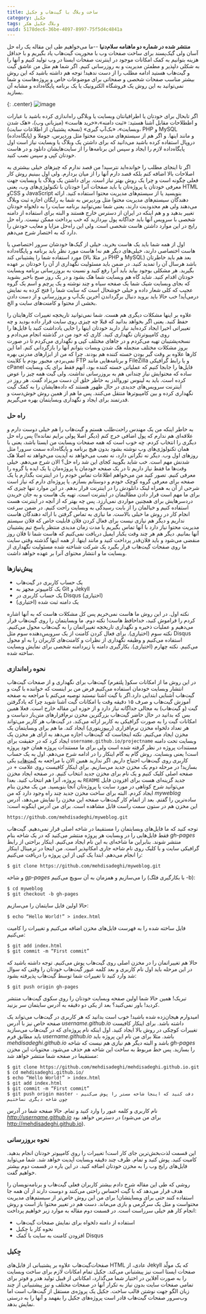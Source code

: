 ```yaml
---
title: ساخت وبلاگ با گیت‌هاب و جکیل
category: جکیل
tags: وبلاگ جکیل هکر
uuid: 5178dec6-36be-4097-8997-75f5d4c4841a
---
```


**منتشر شده در شماره دو ماهنامه سلام‌دنیا** --ما می‌خواهیم طی این مقاله یک راه حل آسان ولی گیک‌پسند برای ساخت صفحات وب با محوریت گیت‌هاب یاد بگیریم و با حداقل هزینه بتوانیم به کمک امکانات موجود در اینترنت صفحات ایستا در وب تولید کنیم و آنها را به شکلی دلپذیر و مطمئن مدیریت و به روزرسانی کنیم. اگر شما هم مثل من عاشق گیت و گیت‌هاب هستید ادامه مطلب را از دست ندهید!  توجه هم داشته باشید که این روش بیشتر مناسب صفحات شخصی و صفحاتی برای موضوعات خاص و پروژه‌هاست و شما نمی‌توانید به این روش یک فروشگاه الکترونیک یا یک برنامه پایگاه‌داده و مشابه آن بسازید.

{: .center}
![image](https://jekyllrb.com/img/logo-2x.png "Jekyll")

اگر تابحال برای خودتان یا اطرافیانتان وبسایت یا وبلاگی راه‌اندازی کرده باشید با عبارات و اططلاحات مقابل آشنا هستید: «ثبت دامنه»،«خرید هاست» (میزبانی وب)، «هک شدن وبسایت»، «بک‌آپ گیری» (نسخه پشتیبان از اطلاعات سایت)، PHP و MySQL (پایگاه‌داده) و مانند اینها.  و اگر هم از سیستم‌های مدیریت محتوا مثل وردپرس، جوملا و دروپال استفاده کرده باشید می‌دانید که برای داشتن یک وبلاگ یا وبسایت نیاز است اول پایگاه‌‌داده لازم را ایجاد و سپس این برنامه‌ها را از سایت‌هایشان دانلود و در هاست خودتان کپی و سپس نصب کنید.


اگر تا اینجای مطلب را خوانده‌اید نترسید! من قصد ندارم که چیزهای خیلی بیشتری به اصلاحات بالا اضافه کنم بلکه قصد دارم آنها را از میان بردارم. ولی اول ببینیم روش کار فعلی چگونه است و چرا یک روش بهتر نیاز است. برای داشتن یک وبلاگ یا وبسایت جهت معرفی خودتان یا پروژه‌تان یا باید صفحات  آنرا خودتان با تکنولوژی‌های وب، یعنی HTML وCSS و JavaScript بنویسید یا از سیستم‌های مدیریت محتوا استفاده کنید. ارائه دهندگان سیستم‌های مدیریت محتوا مثل وردپرس به شما به رایگان اجازه ثبت وبلاگ می‌دهند ولی هم محدودیت دارند، یعنی شما نمی‌توانید برنامه سایت را به دلخواه خودتان تغییر بدهید و و هم اینکه در ایران از دسترس خارج هستند و البته برای استفاده از دامنه شخصی با سرویس آنها باید جداگانه پول بپردازید که خب پرداخت ممکن نیست. راه حل رایج در این موارد داشتن هاست شخصی است. ولی این راه‌حل مزایا و معایب خودش را دارد که به اختصار شرح می‌دهم.


اول از همه شما باید یک هاست بخرید، خیلی از گیک‌ها خودشان سرور اختصاصی یا هاست اختصاصی دارند، خیلی‌های دیگر هم نه! هاست مورد نظر باید برنامه و پایگاه‌داده مورد استفاده شما را پشتیبانی کند (در مثلا بالا PHP و MySQL) بعد هم باید خاطرتان باشد هرسال آن را تمدید کنید. در ضمن باید مسئولیت نگهداری از آن را خودتان بر عهده بگیرید. هر مشکلی بوجود بیاید باید آنرا رفع کنید و نسبت به بروزرسانی برنامه وبسایت خودتان اقدام کنید. شاید گاه هم وبسایت شما هک بشود و در یک روز صبح باخبر بشوید که بجای وبسایت شیک شما یک صفحه سیاه و چند نوشته و یک پرچم و اسم یک گروه عجیب که کلی شعار داده و خیلی خوشحال است که سایت شما را فتح کرده به نمایش درمی‌آید! خب حالا باید بروید دنبال برگرداندن آخرین بک‌آپ و بروزرسانی و از دست دادن بخشی از محتوا و کامنت‌های سایت و الخ.

علاوه بر اینها مشکلات دیگری هم هست. شما نمی‌توانید تاریخچه تغییرات کارهایتان را حفظ کنید. یعنی اگر بخواهد بدانید که قبلا چه چیزی روی سایت قرار داده بودید و چه تغییراتی اخیرا ایجاد کرده‌اید نیاز دارید خودتان اینها را جایی یادداشت کنید یا فایل‌ها را روی کامپیوترتان نگهداری کنید. کاری که خود من در گذشته انجام می‌دادم و نسخه‌پشتیبان تهیه می‌کردم و در جاهای مختلف کپی و نگهداری می‌کردم تا در صورت بروز مشکلات مختلف منجمله هک شدن وبسات بتوانم آنها را بازگردانی کنم. اما این کارها علاوه بر وقت گیر بودن خسته کننده هم بودند. چرا که من از ابزارهای مدرنی بهره نمی‌بردم، مجبور بودم با کلاینت FTP و برنامه‌هایی مانند FileZilla و یا رابط گرافیکی cPanel فایل‌ها را جابجا کنیم که عملیاتی خسته کننده بود، آنهم فقط برای یک وبسایت ساده که محتوایش نیاز چندانی هم به بروزرسانی نداشت.
ولی گیت همه چیز را عوض کرده است. باید به لینوس توروالدز به خاطر خلق آن دست مریزاد گفت. هر روز در اینترنت سرویس‌های جدیدی در حال ظهور هستند که داده‌هایشان را به کمک گیت نگهداری کرده و بین کامپیوترها منتقل می‌کنند. پس ما هم از همین روش خوش‌دست و قدرتمند برای ایجاد و نگهداری وبسایتمان بهره می‌گیریم.

### راه حل
به خاطر اینکه من یک مهندس راحت‌طلب هستم و گیت‌هاب را هم خیلی دوست دارم و علاقه‌ای هم ندارم که پول اضافی خرج کنم (دیگر اصلا پولی برایم نمانده!) پس راه حل دیگری را انتخاب کردم. چه خوب است که همه صفحات وبسایت من ایستا باشد، یعنی با همان تکنولوژی‌های وب نوشته بشود بدون هیچ برنامه و پایگاه‌داده سمت سرور! مثل روزهای اول وب. دیگر نه نگرانی دارد، نه نصب می‌خواهد نه آپدیت می‌خواهد نه اصلا هک شدنش مهم است. خب شاید بگویید کجای این شد راه حل؟ الان شرح می‌دهم.
خیلی وقت‌ها ما فقط نیاز داریم تا در یک صفحه خودمان یا پروژه‌مان یا یک ایده یا گروه را معرفی کنیم. تصور کنید من می‌خواهم اطلاعات تماس خودم را در اینترنت بگذارم یا یک صفحه برای معرفی گروه کوچک خودم و دوستانم بسازم. یا پروژه‌ای دارم که نیاز است شرحی از آن به همراه لینک دانلودش را در اینترنت قرار بدهم. در این موارد تنها چیزی که برای ما مهم است قرار دادن مطالبمان در اینترنت است. تهیه یک هاست و به جان خریدن دردسرهایش برای همچنین مواردی نمی‌ارزد. پس چه بهتر که از آنچه در اینترنت هست استفاده کنیم و خیالمان را از بابت رسیدگی به وبسایت راحت کنیم. در ضمن سرعت انجام کار در روش ما خیلی بالاست. ما نیازی به تماس گرفتن با ارائه دهندگان هاست نداریم و دیگر هم نیازی نیست برای فعال کردن فلان قابلیت خاص که فلان سیستم مدیریت محتوا نیاز دارد با آنها تماس بگیریم یا مدت زمان مدیدی منتظر پاسخ‌ تیم پشتیبان آنها بمانیم. دیگر هم هر چند وقت یکبار ایمیل دریافت نمی‌کنیم که هاست شما تا فلان روز منقضی می‌شود و باید فلان‌قدر پرداخت کنید و مانند اینها. از همه اینها گذشته وقتی سایت ما روی صفحات گیت‌هاب قرار بگیرد یک شرکت شناخته شده مسئولیت نگهداری از وبسایت ما و انتشار محتوای آنرا بر عهده خواهد داشت.

### پیش‌نیازها
* یک حساب کاربری در گیت‌هاب
* یک کامپیوتر مجهز به Git و Jekyll
* یک حساب کاربری در Disqus (اختیاری)
* یک دامنه ثبت شده (اختیاری)

نکته اول. در این روش ما هاست نمی‌خریم پس کل مشکلات هاست که به آنها اشاره کردم را فراموش کنید، خداحافظ هاست!
نکته دوم. ما وبسایتمان را روی گیت‌هاب قرار می‌دهیم و عملیات ذخیره و نگهداری تاریخچه تغییراتمان را به گیت‌هاب محول می‌کنیم.
نکته سوم (اختیاری). برای فعال کردن کامنت از یک سرویس‌دهنده سوم مثل Disqus استفاده می‌کنیم و وظیفه نگهداری از نظرات و کامنت‌های کاربران را به او محول می‌کنیم.
نکته چهارم (اختیاری). بکارگیری دامنه یا زیردامنه شخصی برای نمایش وبسایت ساخته شده.

### نحوه راه‌اندازی
در این روش ما از امکانات سکو( پلتفرم) گیت‌هاب برای نگهداری و از صفحات گیت‌هاب انتشار وبسایت خودمان استفاده می‌کنیم فرض من بر اینست که خواننده با گیت و گیت‌هاب آشنایی ابتدایی دارد.اگر با گیت‌ آشنا نیستید توصیه می‌کنم با مراجعه به صفحه آموزش گیت‌هاب و صرف ۱۵ دقیقه وقت با امکانات گیت آشنا شوید چرا که یادگرفتن گیت (و گیت‌هاب) به مجالی جداگانه نیاز دارد و از حوزه این مقاله خارج است. فعلا همین بس که بدانید در حال حاضر گیت‌هاب بزرگترین مخزن نرم‌افزارهای متن‌باز دنیاست و امکانات گیت را به صورت گرافیکی به کاربر ارائه می‌کند. در گیت‌هاب هر کاربر می‌تواند هر تعداد دلخواه مخزن نرم‌افزاری (ریپوزیتوری) ایجاد کند. ما هم برای وبسایتمان یک مخزن ایجاد می‌کنیم. نکته اینجاست که گیت‌هاب اجازه می‌دهد به ازای هر مخزن یک وبسایت تحت دامنه ‍‍‫`username.github.io/projectname` ایجاد کرد که در حقیقت برای مستندات پروژه در نظر گرفته شده است ولی برای ما مستندات پروژه همان خود پروژه است! یعنی وبسایت. روش گام به گام اینکار را در ادامه شرح می‌دهم.
اول به یک حساب کاربری روی گیت‌هاب احتیاج داریم. اگر ندارید همین الان با مراجعه به [گیت‌هاب](https://www.github.com) یکی بسازید! در مرحله دوم یک مخزن جدید می‌سازیم. برای اینکار کافیست روی علامت + در صفحه اصلی کلیک کنیم و یک نام برای مخزن جدید انتخاب کنیم. در صفحه ایجاد مخزن جدید گزینه‌ای هست برای افزودن فایل `README` به پروژه، آنرا هم انتخاب کنید. بعدا می‌توانید شرح کوتاهی در مورد سایت یا پروژه‌تان آنجا بنویسید. من یک مخزن بنام _myweblog_ ایجاد کردم. البته برای ساخت مخزن جدید چند راه وجود دارد که من ساده‌ترین را گفتم.  بعد از اتمام کار گیت‌هاب صفحه این مخزن را نمایش می‌دهد، آدرس این مخزن هم در ستون سمت راست قابل مشاهده است. برای من آدرس اینگونه است:

    https://github.com/mehdisadeghi/myweblog.git

توجه کنید که ما فایل‌های وبسایتمان را مستقیما در شاخه اصلی قرار نمی‌دهیم. گیت‌هاب فقط فایل‌هایی را در وبسایت هر پروژه منتشر می‌کنید که در یک شاخه بنام _gh-pages_ منتشر شوند. بنابراین ما شاخه‌ای به این نام ایجاد می‌کنیم. اینکار براحتی از رابط گرافیکی سایت و با کلیک روی نام شاخه جاری امکانپذیر است. من اینجا در ترمینال اینکار را انجام می‌دهم. ابتدا یک کپی از این پروژه را دریافت می‌کنیم:

    $ git clone https://github.com/mehdisadeghi/myweblog.git

و شاخه _gp-pages_ را می‌سازیم و همزمان به آن سویچ می‌کنیم (با بکارگیری فلگ -b):

    $ cd myweblog
    $ git checkout -b gh-pages

حالا اولین فایل سایتمان را می‌سازیم:

    $ echo “Hello World!” > index.html

فایل ساخته شده را به فهرست فایل‌های مخزن اضافه می‌کنیم و تغییرات را کامیت می‌کنیم:

    $ git add index.html
    $ git commit -m “First commit”

حالا هم تغییراتمان را در مخزن اصلی روی گیت‌هاب پوش می‌کنیم. توجه داشته باشید که در این مرحله باید اول نام کاربری و بعد کلمه عبور گیت‌هاب خودتان را وقتی که سوال شد وارد کنید تا تغییرات شما توسط گیت‌هاب پذیرفته بشود:

    $ git push origin gh-pages

تبریک! همین حالا شما اولین صفحه وبسایت خودتان را روی سکوی گیت‌هاب منتشر کردید! باور نمی‌کنید؟ بعد از یکی دو دقیقه به آدرس سایتمان سر بزنید.

امیدوارم هیجان‌زده شده باشید! خوب است بدانید که  هر کاربری در گیت‌هاب می‌تواند یک صفحه خاص نیز با آدرس _username.github.io‌_ داشته باشد. برای اینکار کافیست تغییرات کوچکی در روش بالا ایجاد کنید. اول اینکه نام پروژه‌ای که در گیت‌هاب می‌سازید باید مطابق فرم _username.github.io‌_ باشد. مثلا برای من نام این  پروژه باید _mehdisadeghi.github.io_ باشد و البته دیگر هم نیازی هم نیست که شاخه _gh-pages_ را  بسازید. پس خط مربوط به ساخت این شاخه هم حذف می‌شود. محتویات این مخزن مستقیما در صفحه شما منتشر خواهد شد:

    $ git clone https://github.com/mehdisadeghi/mehdisadeghi.github.io.git
    $ cd mehdisadeghi.github.io/
    $ echo “Hello World!” > index.html
    $ git add index.html
    $ git commit -m “First commit”
    $ git push origin master - دقت کنید که اینجا شاخه مستر را پوش می‌کنیم چون شاخه دیگری نساختیم

نام کاربری و کلمه عبور را وارد کنید و تمام. حالا صفحه شما در آدرس _http://username.github.io_ در دسترس خواهد بود (برای من می‌شود http://mehdisadeghi.github.io).

### نحوه بروزرسانی
این قسمت لذت‌بخش‌ترین جای کار است! تغییرات را روی کامپیوتر خودتان انجام بدهید. کامیت کنید. پوش کنید و تمام. ظرف چند دقیقه وبسایت آپدیت خواهد شد. شما می‌تواید فایل‌های رایج وب را به مخزن خودتان اضافه کنید. در این باره در قسمت دوم بیشتر خواهیم گفت.

روشی که طی این مقاله شرح دادم بیشتر کاربران فعلی گیت‌هاب و برنامه‌نویسان را هدف قرار می‌دهد که با گیت‌ احساس راحتی می‌کنند و دوست دارند از آن همه جا استفاده کنند حتی برای وبسایتشان! برای من این روش خاص‌تر از سیستم‌های مدیریت محتواست و مثل یک سرگرمی و بازی می‌ماند. دست هم در تغییر محتوا باز است و روش انجام کار هم خیلی سرراست است. در قسمت دوم مقاله به موارد زیر خواهیم پرداخت:

* استفاده از دامنه دلخواه برای نمایش صفحات گیت‌هاب
* نحوه کار با جِکیل
* افزودن کامنت به سایت با کمک Disqus


### جِکیل
صفحات‌گیت‌هاب علاوه بر پشتیبانی از فایل‌های HTML عادی، از Jekyll که یک مولّد صفحات ایستا است نیز پیشتبانی می‌کند. جکیل تمام امکانات لازم برای ساخت وبسایت را به صورت آفلاین در اختیار شما می‌گذارد، امکاناتی از قبیل تولید هدر و فوتر برای تمامی صفحات سایت بدون نیاز به تکرار آنها در صفحات مختلف و نیز پیشتبیانی از چند زبان الگو جهت نوشتن قالب ساخت. جکیل یک پروژه‌ی مستقل از گیت‌هاب است اما وب‌سرور صفحات گیت‌هاب قادر است پروژه‌های جکیل را بفهمد و آنها را به درستی نمایش بدهد.

